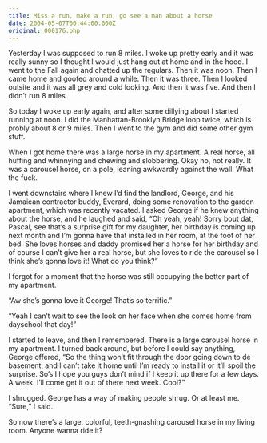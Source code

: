 ```yaml
---
title: Miss a run, make a run, go see a man about a horse
date: 2004-05-07T00:44:00.000Z
original: 000176.php
---
```


Yesterday I was supposed to run 8 miles. I woke up pretty early and it was really sunny so I thought I would just hang out at home and in the hood. I went to the Fall again and chatted up the regulars. Then it was noon. Then I came home and goofed around a while. Then it was three. Then I looked outsite and it was all grey and cold looking. And then it was five. And then I didn’t run 8 miles.

So today I woke up early again, and after some dillying about I started running at noon. I did the Manhattan-Brooklyn Bridge loop twice, which is probly about 8 or 9 miles. Then I went to the gym and did some other gym stuff.

When I got home there was a large horse in my apartment. A real horse, all huffing and whinnying and chewing and slobbering. Okay no, not really. It was a carousel horse, on a pole, leaning awkwardly against the wall. What the fuck.

I went downstairs where I knew I’d find the landlord, George, and his Jamaican contractor buddy, Everard, doing some renovation to the garden apartment, which was recently vacated. I asked George if he knew anything about the horse, and he laughed and said, “Oh yeah, yeah! Sorry bout dat, Pascal, see that’s a surprise gift for my daughter, her birthday is coming up next month and I’m gonna have that installed in her room, at the foot of her bed. She loves horses and daddy promised her a horse for her birthday and of course I can’t give her a real horse, but she loves to ride the carousel so I think she’s gonna love it! What do you think?”

I forgot for a moment that the horse was still occupying the better part of my apartment.

“Aw she’s gonna love it George! That’s so terrific.”

“Yeah I can’t wait to see the look on her face when she comes home from dayschool that day!”

I started to leave, and then I remembered. There is a large carousel horse in my apartment. I turned back around, but before I could say anything, George offered, “So the thing won’t fit through the door going down to de basement, and I can’t take it home until I’m ready to install it or it’ll spoil the surprise. So’s I hope you guys don’t mind if I keep it up there for a few days. A week. I’ll come get it out of there next week. Cool?”

I shrugged. George has a way of making people shrug. Or at least me. “Sure,” I said.

So now there’s a large, colorful, teeth-gnashing carousel horse in my living room. Anyone wanna ride it?

<!-- <div class="commentdivider"></div><span class="commentheader">1 Comment</span>

<div class="commentdivider">
<span class="commentauthorbox">Posted by <a href="mailto&#58;pfunk&#46;pkm&#64;verizon&#46;net">Patricialicious</a></span>
<span class="commentdatebox">Friday, May  7, 2004</span>
<span class="commenttimebox">11:41 AM</span>
</div>
<div class="commentbody">fucking awesome. i wish someone would istall a carousel animal at the foot of MY bed. Only I wouldn’t want a horse I’d want a giraffe or something. </div> -->
